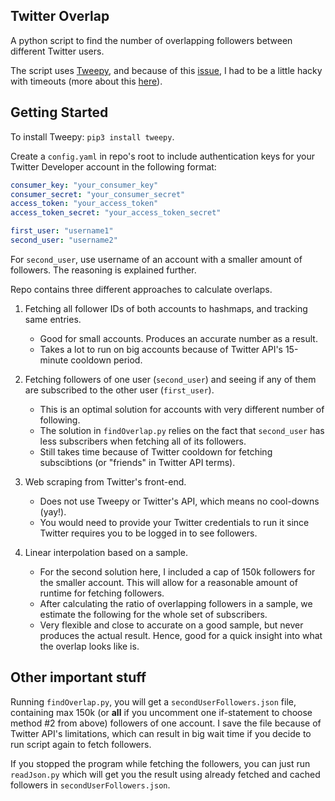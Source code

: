 Twitter Overlap
---
A python script to find the number of overlapping followers between different Twitter users. 
 
The script uses [Tweepy](https://github.com/tweepy/tweepy), and because of this [issue](https://github.com/tweepy/tweepy/issues/617), I had to be a little hacky with timeouts (more about this [here](https://docs.google.com/presentation/d/1O3CEgcAUOC1-aQjZ77A3QbBT_meE4uO_xgbYJGdr9Ns/edit?usp=sharing)).

## Getting Started
To install Tweepy: `pip3 install tweepy`.

Create a `config.yaml` in repo's root to include authentication keys for your Twitter Developer account in the following format:
```yaml
consumer_key: "your_consumer_key"
consumer_secret: "your_consumer_secret"
access_token: "your_access_token"
access_token_secret: "your_access_token_secret"

first_user: "username1"
second_user: "username2"
```
For `second_user`, use username of an account with a smaller amount of followers. The reasoning is explained further.

Repo contains three different approaches to calculate overlaps. 
1. Fetching all follower IDs of both accounts to hashmaps, and tracking same entries.
    * Good for small accounts. Produces an accurate number as a result. 
    * Takes a lot to run on big accounts because of Twitter API's 15-minute cooldown period.
2. Fetching followers of one user (`second_user`) and seeing if any of them are subscribed to the other user (`first_user`). 
    * This is an optimal solution for accounts with very different number of following.
    * The solution in `findOverlap.py` relies on the fact that `second_user` has less subscribers when fetching all of its followers.
    * Still takes time because of Twitter cooldown for fetching subscibtions (or "friends" in Twitter API terms).
3. Web scraping from Twitter's front-end.
    * Does not use Tweepy or Twitter's API, which means no cool-downs (yay!).
    * You would need to provide your Twitter credentials to run it since Twitter requires you to be logged in to see followers.

4. Linear interpolation based on a sample.
    * For the second solution here, I included a cap of 150k followers for the smaller account. This will allow for a reasonable amount of runtime for fetching followers.
    * After calculating the ratio of overlapping followers in a sample, we estimate the following for the whole set of subscribers.
    * Very flexible and close to accurate on a good sample, but never produces the actual result. Hence, good for a quick insight into what the overlap looks like is.

## Other important stuff
Running `findOverlap.py`, you will get a `secondUserFollowers.json` file, containing max 150k (or **all** if you uncomment one if-statement to choose method #2 from above)  followers of one account. I save the file because of Twitter API's limitations, which can result in big wait time if you decide to run script again to fetch followers. 

If you stopped the program while fetching the followers, you can just run `readJson.py` which will get you the result using already fetched and cached followers in `secondUserFollowers.json`. 
